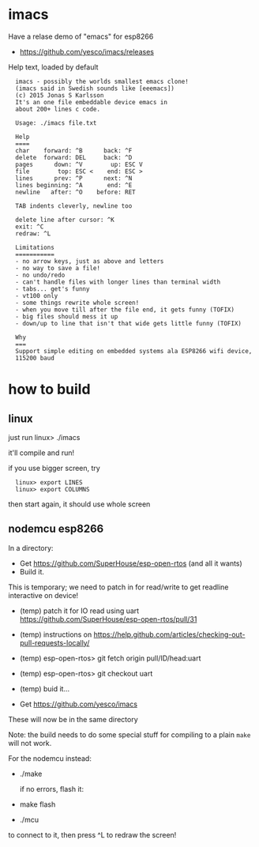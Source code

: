 # imacs

Have a relase demo of "emacs" for esp8266
- https://github.com/yesco/imacs/releases

Help text, loaded by default

      imacs - possibly the worlds smallest emacs clone!
      (imacs said in Swedish sounds like [eeemacs])
      (c) 2015 Jonas S Karlsson
      It's an one file embeddable device emacs in
      about 200+ lines c code.

      Usage: ./imacs file.txt

      Help
      ====
      char    forward: ^B      back: ^F
      delete  forward: DEL     back: ^D
      pages      down: ^V        up: ESC V
      file        top: ESC <    end: ESC >
      lines      prev: ^P      next: ^N
      lines beginning: ^A       end: ^E
      newline   after: ^O    before: RET

      TAB indents cleverly, newline too

      delete line after cursor: ^K
      exit: ^C
      redraw: ^L

      Limitations
      ===========
      - no arrow keys, just as above and letters
      - no way to save a file!
      - no undo/redo
      - can't handle files with longer lines than terminal width
      - tabs... get's funny
      - vt100 only
      - some things rewrite whole screen!
      - when you move till after the file end, it gets funny (TOFIX)
      - big files should mess it up
      - down/up to line that isn't that wide gets little funny (TOFIX)

      Why
      ===
      Support simple editing on embedded systems ala ESP8266 wifi device,
      115200 baud

# how to build

## linux

just run
      linux> ./imacs

it'll compile and run!

if you use bigger screen, try

      linux> export LINES
      linux> export COLUMNS

then start again, it should use whole screen

## nodemcu esp8266

In a directory:

- Get https://github.com/SuperHouse/esp-open-rtos (and all it wants)
- Build it.

This is temporary; we need to patch in for read/write to get
readline interactive on device!

- (temp) patch it for IO read using uart
  https://github.com/SuperHouse/esp-open-rtos/pull/31
- (temp) instructions on
  https://help.github.com/articles/checking-out-pull-requests-locally/
- (temp) esp-open-rtos> git fetch origin pull/ID/head:uart
- (temp) esp-open-rtos> git checkout uart
- (temp) buid it...

- Get https://github.com/yesco/imacs

These will now be in the same directory

Note: the build needs to do some special stuff for compiling to
a plain `make` will not work.

For the nodemcu instead:

- ./make

  if no errors, flash it:

- make flash

- ./mcu

to connect to it, then press ^L to redraw the screen!




